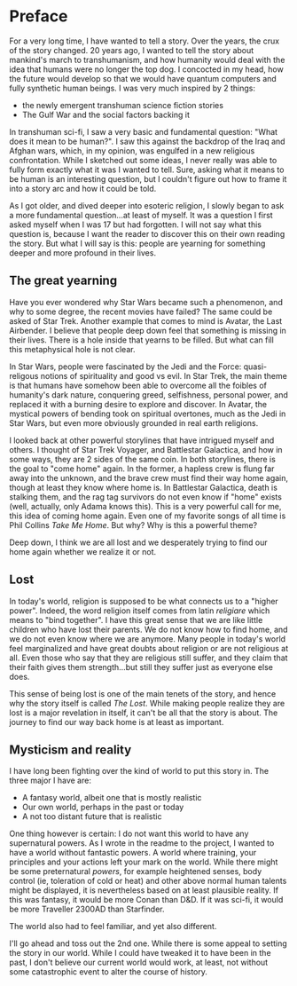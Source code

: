 # Preface

For a very long time, I have wanted to tell a story.  Over the years, the crux of the story changed. 20 years ago, I 
wanted to tell the story about mankind's march to transhumanism, and how humanity would deal with the idea that humans
were no longer the top dog.  I concocted in my head, how the future would develop so that we would have quantum 
computers and fully synthetic human beings.  I was very much inspired by 2 things:

- the newly emergent transhuman science fiction stories
- The Gulf War and the social factors backing it

In transhuman sci-fi, I saw a very basic and fundamental question: "What does it mean to be human?".  I saw this against
the backdrop of the Iraq and Afghan wars, which, in my opinion, was engulfed in a new religious confrontation.  While
I sketched out some ideas, I never really was able to fully form exactly what it was I wanted to tell.  Sure, asking
what it means to be human is an interesting question, but I couldn't figure out how to frame it into a story arc and
how it could be told.

As I got older, and dived deeper into esoteric religion, I slowly began to ask a more fundamental question...at least of
myself.  It was a question I first asked myself when I was 17 but had forgotten.  I will not say what this question is,
because I want the reader to discover this on their own reading the story.  But what I will say is this: people are
yearning for something deeper and more profound in their lives.

## The great yearning

Have you ever wondered why Star Wars became such a phenomenon, and why to some degree, the recent movies have failed?
The same could be asked of Star Trek.  Another example that comes to mind is Avatar, the Last Airbender.  I believe that
people deep down feel that something is missing in their lives.  There is a hole inside that yearns to be filled.  But
what can fill this metaphysical hole is not clear.

In Star Wars, people were fascinated by the Jedi and the Force: quasi-religous notions of spirituality and good vs evil.
In Star Trek, the main theme is that humans have somehow been able to overcome all the foibles of humanity's dark
nature, conquering greed, selfishness, personal power, and replaced it with a burning desire to explore and discover.
In Avatar, the mystical powers of bending took on spiritual overtones, much as the Jedi in Star Wars, but even more
obviously grounded in real earth religions.

I looked back at other powerful storylines that have intrigued myself and others.  I thought of Star Trek Voyager, and
Battlestar Galactica, and how in some ways, they are 2 sides of the same coin.  In both storylines, there is the goal to
"come home" again.  In the former, a hapless crew is flung far away into the unknown, and the brave crew must find their
way home again, though at least they know where home is.  In Battlestar Galactica, death is stalking them, and the rag
tag survivors do not even know if "home" exists (well, actually, only Adama knows this).  This is a very powerful call
for me, this idea of coming home again.  Even one of my favorite songs of all time is Phil Collins _Take Me Home_. But
why?  Why is this a powerful theme?

Deep down, I think we are all lost and we desperately trying to find our home again whether we realize it or not.

## Lost

In today's world, religion is supposed to be what connects us to a "higher power".  Indeed, the word religion itself
comes from latin _religiare_ which means to "bind together".  I have this great sense that we are like little children
who have lost their parents.  We do not know how to find home, and we do not even know where we are anymore.  Many
people in today's world feel marginalized and have great doubts about religion or are not religious at all.  Even those
who say that they are religious still suffer, and they claim that their faith gives them strength...but still they
suffer just as everyone else does.

This sense of being lost is one of the main tenets of the story, and hence why the story itself is called _The Lost_.
While making people realize they are lost is a major revelation in itself, it can't be all that the story is about.
The journey to find our way back home is at least as important.

## Mysticism and reality

I have long been fighting over the kind of world to put this story in.  The three major I have are:

- A fantasy world, albeit one that is mostly realistic
- Our own world, perhaps in the past or today
- A not too distant future that is realistic

One thing however is certain: I do not want this world to have any supernatural powers.  As I wrote in the readme to the
project, I wanted to have a world without fantastic powers.  A world where training, your principles and your actions
left your mark on the world.  While there might be some preternatural _powers_, for example heightened senses, body
control (ie, toleration of cold or heat) and other above normal human talents might be displayed, it is nevertheless
based on at least plausible reality.  If this was fantasy, it would be more Conan than D&D.  If it was sci-fi, it would
be more Traveller 2300AD than Starfinder.

The world also had to feel familiar, and yet also different.

I'll go ahead and toss out the 2nd one.  While there is some appeal to setting the story in our world.  While I could
have tweaked it to have been in the past, I don't believe our current world would work, at least, not without some
catastrophic event to alter the course of history.